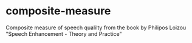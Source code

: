 # composite-measure
Composite measure of speech qualilty from the book by Philipos Loizou "Speech Enhancement - Theory and Practice"
